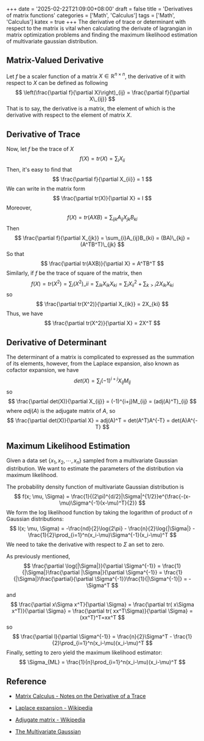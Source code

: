 +++
date = '2025-02-22T21:09:00+08:00'
draft = false
title = 'Derivatives of matrix functions'
categories = ['Math', 'Calculus']
tags = ['Math', 'Calculus']
katex = true
+++
The derivative of trace or determinant with respect to the matrix is vital when calculating the derivate of lagrangian in matrix optimization problems and finding the  maximum likelihood estimation of multivariate gaussian distribution.  

## Matrix-Valued Derivative

Let $f$ be a scaler function of a matrix $X \in \mathbb{R}^{n\times n}$, the derivative of it with respect to $X$ can be defined as following
$$
\left(\frac{\partial f}{\partial X}\right)_{ij} = \frac{\partial f}{\partial X\_{ij}}
$$
That is to say, the derivative is a matrix, the element of which is the derivative with respect to the element of matrix $X$. 

## Derivative of Trace

Now, let $f$ be the trace of $X$
$$
f(X) = tr(X) = \sum_{i}X_{ii}
$$
Then, it's easy to find that
$$
\frac{\partial f}{\partial X_{ii}} = 1 
$$
We can write in the matrix form
$$
\frac{\partial tr(X)}{\partial X} = I
$$
Moreover, 
$$
f(X) = tr(AXB) = \sum_{ijk}A_{ij}X_{jk}B_{ki}
$$
Then 
$$
\frac{\partial f}{\partial X_{jk}} = \sum_{i}A_{ij}B_{ki} = (BA)\_{kj} = (A^TB^T)\_{jk}
$$
So that
$$
\frac{\partial tr(AXB)}{\partial X} = A^TB^T
$$
Similarly, if $f$ be the trace of square of the matrix, then
$$
f(X) = tr(X^2) = \sum_{i}(X^2)\_{ii} = \sum_{ik}X_{ik}X_{ki} = \sum_{i}X^2_{ii} + \sum_{k>i}2X_{ik}X_{ki}
$$
 so 
$$
\frac{\partial tr(X^2)}{\partial X_{ik}} = 2X_{ki}
$$
Thus, we have
$$
\frac{\partial tr(X^2)}{\partial X} = 2X^T
$$

## Derivative of Determinant

The determinant of a matrix is complicated to expressed as the summation of its elements,  however, from the Laplace expansion, also known as cofactor expansion, we have
$$
det(X) = \sum_{j}(-1)^{i+j}X_{ij}M_{ij}
$$
so
$$
\frac{\partial det(X)}{\partial X_{ij}} = (-1)^{i+j}M_{ij} = (adj(A)^T)_{ij}
$$
where $adj(A)$ is the adjugate matrix of $A$, so
$$
\frac{\partial det(X)}{\partial X} = adj(A)^T = det(A^T)A^{-T} = det(A)A^{-T}
$$

## Maximum Likelihood Estimation

Given a data set $\{x_1, x_2, \cdots, x_n\}$ sampled from a multivariate Gaussian distribution. We want to estimate the parameters of the distribution via maximum likelihood.  

The probability density function of multivariate Gaussian distribution is
$$
f(x; \mu, \Sigma) = \frac{1}{(2\pi)^{d/2}|\Sigma|^{1/2}}e^{\frac{-(x-\mu)\Sigma^{-1}(x-\mu)^T}{2}}
$$
We form the log likelihood function by taking the logarithm of product of $n$ Gaussian distributions:
$$
l(x; \mu, \Sigma) = -\frac{nd}{2}\log{2\pi} - \frac{n}{2}\log{|\Sigma|} - \frac{1}{2}\prod_{i=1}^n(x_i-\mu)\Sigma^{-1}(x_i-\mu)^T
$$
 We need to take the derivative with respect to $\Sigma$ an set to zero.  

As previously mentioned, 
$$
\frac{\partial \log{|\Sigma|}}{\partial \Sigma^{-1}} = \frac{1}{|\Sigma|}\frac{\partial |\Sigma|}{\partial \Sigma^{-1}} = \frac{1}{|\Sigma|}\frac{\partial}{\partial \Sigma^{-1}}\frac{1}{|\Sigma^{-1}|} = -\Sigma^T
$$
and
$$
\frac{\partial x\Sigma x^T}{\partial \Sigma} = \frac{\partial tr( x\Sigma x^T)}{\partial \Sigma} = \frac{\partial tr( xx^T\Sigma)}{\partial \Sigma} = (xx^T)^T=xx^T
$$
so
$$
\frac{\partial l}{\partial \Sigma^{-1}} = \frac{n}{2}\Sigma^T - \frac{1}{2}\prod_{i=1}^n(x_i-\mu)(x_i-\mu)^T
$$
Finally, setting to zero yield the maximum likelihood estimator:
$$
\Sigma_{ML} = \frac{1}{n}\prod_{i=1}^n(x_i-\mu)(x_i-\mu)^T
$$


## Reference

- [Matrix Calculus - Notes on the Derivative of a Trace](http://paulklein.ca/newsite/teaching/matrix%20calculus.pdf)

- [Laplace expansion - Wikipedia](https://en.wikipedia.org/wiki/Laplace_expansion)
- [Adjugate matrix - Wikipedia](https://en.wikipedia.org/wiki/Adjugate_matrix)
- [The Multivariate Gaussian](https://people.eecs.berkeley.edu/~jordan/courses/260-spring10/other-readings/chapter13.pdf)

